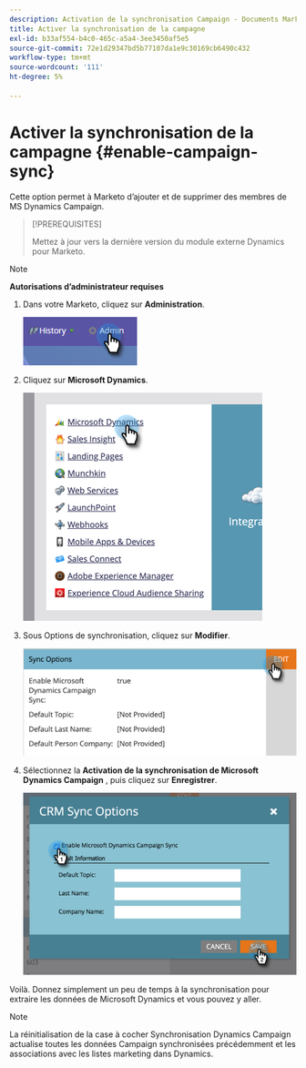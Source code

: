 ```yaml
---
description: Activation de la synchronisation Campaign - Documents Marketo - Documentation du produit
title: Activer la synchronisation de la campagne
exl-id: b33af554-b4c0-465c-a5a4-3ee3450af5e5
source-git-commit: 72e1d29347bd5b77107da1e9c30169cb6490c432
workflow-type: tm+mt
source-wordcount: '111'
ht-degree: 5%

---
```


# Activer la synchronisation de la campagne {#enable-campaign-sync}

Cette option permet à Marketo d’ajouter et de supprimer des membres de MS Dynamics Campaign.

>[!PREREQUISITES]
>
>Mettez à jour vers la dernière version du module externe Dynamics pour Marketo.

>[!NOTE]
>
>**Autorisations d’administrateur requises**

1. Dans votre Marketo, cliquez sur **Administration**.

   ![](assets/enable-campaign-sync-1.png)

1. Cliquez sur **Microsoft Dynamics**.

   ![](assets/enable-campaign-sync-2.png)

1. Sous Options de synchronisation, cliquez sur **Modifier**.

   ![](assets/enable-campaign-sync-3.png)

1. Sélectionnez la **Activation de la synchronisation de Microsoft Dynamics Campaign** , puis cliquez sur **Enregistrer**.

   ![](assets/enable-campaign-sync-4.png)

Voilà. Donnez simplement un peu de temps à la synchronisation pour extraire les données de Microsoft Dynamics et vous pouvez y aller.

>[!NOTE]
>
>La réinitialisation de la case à cocher Synchronisation Dynamics Campaign actualise toutes les données Campaign synchronisées précédemment et les associations avec les listes marketing dans Dynamics.
